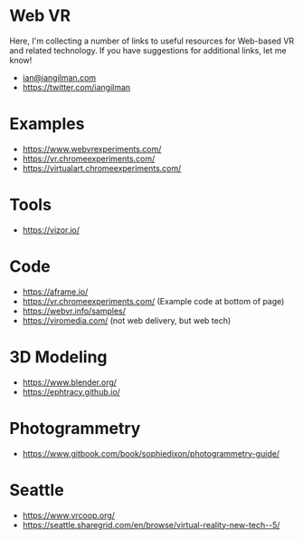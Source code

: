 # Web VR

Here, I'm collecting a number of links to useful resources for Web-based VR and related technology. If you have suggestions for additional links, let me know!

* ian@iangilman.com
* https://twitter.com/iangilman

# Examples

* https://www.webvrexperiments.com/
* https://vr.chromeexperiments.com/
* https://virtualart.chromeexperiments.com/

# Tools

* https://vizor.io/

# Code

* https://aframe.io/
* https://vr.chromeexperiments.com/ (Example code at bottom of page)
* https://webvr.info/samples/
* https://viromedia.com/ (not web delivery, but web tech) 

# 3D Modeling

* https://www.blender.org/
* https://ephtracy.github.io/

# Photogrammetry

* https://www.gitbook.com/book/sophiedixon/photogrammetry-guide/

# Seattle

* https://www.vrcoop.org/
* https://seattle.sharegrid.com/en/browse/virtual-reality-new-tech--5/

